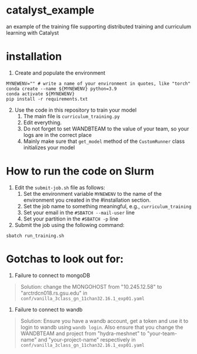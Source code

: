 # catalyst_example
an example of the training file supporting distributed training and curriculum learning with Catalyst

# installation

1. Create and populate the environment
```
MYNEWENV="" # write a name of your environment in quotes, like "torch"
conda create --name ${MYNEWENV} python=3.9
conda activate ${MYNEWENV}
pip install -r requirements.txt
```

2. Use the code in this repository to train your model
   1. The main file is `curriculum_training.py`
   2. Edit everything.
   3. Do not forget to set WANDBTEAM to the value of your team, so your logs are in the correct place
   4. Mainly make sure that `get_model` method of the `CustomRunner`
      class initializes your model

# How to run the code on Slurm

1. Edit the `submit-job.sh` file as follows:
   1. Set the environment variable `MYNEWENV` to the name of the environment you created in the #installation section.
   2. Set the job name to something meaningful, e.g., `curriculum_training`
   3. Set your email in the `#SBATCH --mail-user` line
   4. Set your partition in the `#SBATCH -p` line
2. Submit the job using the following command:
```
sbatch run_training.sh
```


# Gotchas to look out for:
1. Failure to connect to mongoDB
> Solution: change the MONGOHOST from "10.245.12.58" to "arctrdcn018.rs.gsu.edu" in `conf/vanilla_3class_gn_11chan32.16.1_exp01.yaml`

1. Failure to connect to wandb
> Solution: Ensure you have a wandb account, get a token and use it to login to wandb using `wandb login`. Also ensure that you change the WANDBTEAM and project from "hydra-meshnet" to "your-team-name" and "your-project-name" respectively in `conf/vanilla_3class_gn_11chan32.16.1_exp01.yaml`
